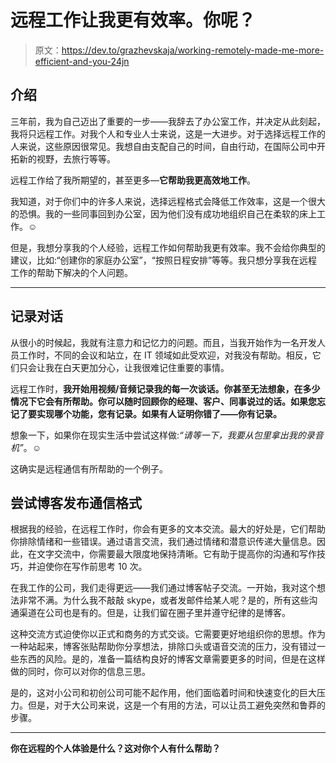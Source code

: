 # 远程工作让我更有效率。你呢？

> 原文：<https://dev.to/grazhevskaja/working-remotely-made-me-more-efficient-and-you-24jn>

## 介绍

三年前，我为自己迈出了重要的一步——我辞去了办公室工作，并决定从此刻起，我将只远程工作。对我个人和专业人士来说，这是一大进步。对于选择远程工作的人来说，这些原因很常见。我想自由支配自己的时间，自由行动，在国际公司中开拓新的视野，去旅行等等。

远程工作给了我所期望的，甚至更多—**它帮助我更高效地工作**。

我知道，对于你们中的许多人来说，选择远程格式会降低工作效率，这是一个很大的恐惧。我的一些同事回到办公室，因为他们没有成功地组织自己在柔软的床上工作。☺

但是，我想分享我的个人经验，远程工作如何帮助我更有效率。我不会给你典型的建议，比如:“创建你的家庭办公室”，“按照日程安排”等等。我只想分享我在远程工作的帮助下解决的个人问题。

* * *

## 记录对话

从很小的时候起，我就有注意力和记忆力的问题。而且，当我开始作为一名开发人员工作时，不同的会议和站立，在 IT 领域如此受欢迎，对我没有帮助。相反，它们只会让我在白天更加分心，让我很难记住重要的事情。

远程工作时，**我开始用视频/音频记录我的每一次谈话。你甚至无法想象，在多少情况下它会有所帮助。你可以随时回顾你的经理、客户、同事说过的话。如果您忘记了要实现哪个功能，您有记录。如果有人证明你错了——你有记录。**

想象一下，如果你在现实生活中尝试这样做:*“请等一下，我要从包里拿出我的录音机”*。☺

这确实是远程通信有所帮助的一个例子。

## 尝试博客发布通信格式

根据我的经验，在远程工作时，你会有更多的文本交流。最大的好处是，它们帮助你排除情绪和一些错误。通过语言交流，我们通过情绪和潜意识传递大量信息。因此，在文字交流中，你需要最大限度地保持清晰。它有助于提高你的沟通和写作技巧，并迫使你在写作前思考 10 次。

在我工作的公司，我们走得更远——我们通过博客帖子交流。一开始，我对这个想法非常不满。为什么我不敲敲 skype，或者发邮件给某人呢？是的，所有这些沟通渠道在公司也是有的。但是，让我们留在圈子里并遵守纪律的是博客。

这种交流方式迫使你以正式和商务的方式交谈。它需要更好地组织你的思想。作为一种站起来，博客张贴帮助你分享想法，排除口头或语音交流的压力，没有错过一些东西的风险。是的，准备一篇结构良好的博客文章需要更多的时间，但是在这样做的同时，你可以对你的信息三思。

是的，这对小公司和初创公司可能不起作用，他们面临着时间和快速变化的巨大压力。但是，对于大公司来说，这是一个有用的方法，可以让员工避免突然和鲁莽的步骤。

* * *

**你在远程的个人体验是什么？这对你个人有什么帮助？**